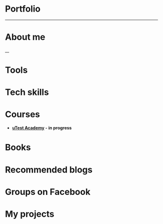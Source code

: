 # Portfolio
___

# About me
__

# Tools
# Tech skills
# Courses
* **[uTest Academy](https://utest.com) - in progress**
# Books
# Recommended blogs
# Groups on Facebook
# My projects

